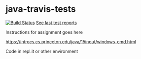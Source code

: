 # java-travis-tests
[![Build Status](https://travis-ci.com/mrsimonsen/java-travis-tests.svg?branch=master)](https://travis-ci.com/mrsimonsen/java-travis-tests) [See last test reports](https://mrsimonsen.github.io/java-travis-tests/index.html)

Instructions for assignment goes here

https://introcs.cs.princeton.edu/java/15inout/windows-cmd.html

Code in repl.it or other environment
